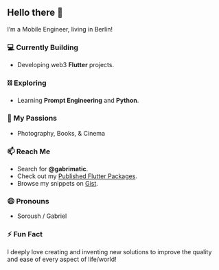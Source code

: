 ## Hello there 👋

I’m a Mobile Engineer, living in Berlin!

### 💻 Currently Building
- Developing web3 **Flutter** projects.

### ⛓️ Exploring
- Learning **Prompt Engineering** and **Python**.

### 🧩 My Passions
- Photography, Books, & Cinema

### 📫 Reach Me
- Search for **@gabrimatic**.  
- Check out my [Published Flutter Packages](https://pub.dev/publishers/gabrimatic.info/packages "My Packages").  
- Browse my snippets on [Gist](https://gist.github.com/gabrimatic).

### 😄 Pronouns
- Soroush / Gabriel

### ⚡ Fun Fact
I deeply love creating and inventing new solutions to improve the quality and ease of every aspect of life/world!
